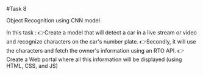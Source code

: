 #Task 8

Object Recognition using CNN model

In this task :
👉Create a model that will detect a car in a live stream or video and recognize characters on the car's number plate.
👉Secondly, it will use the characters and fetch the owner's information using an RTO API.
👉Create a Web portal where all this information will be displayed (using HTML, CSS, and JS)
